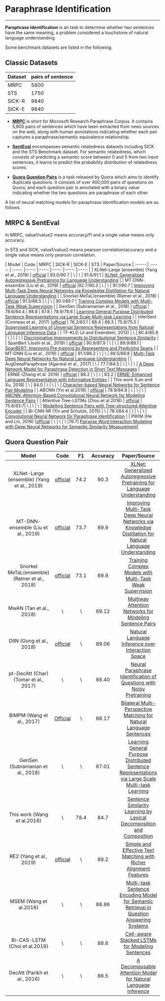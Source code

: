 # Paraphrase Identification

---

**Paraphrase Identification** is an task to determine whether two sentences have the same meaning, a problem considered a touchstone of natural language understanding.

Some benchmark datasets are listed in the following.

## Classic Datasets

|  Dataset    | pairs of sentence |
|  ----  | ----  |
|  MRPC  | 5800  |
|  STS  | 1750 |
| SICK-R | 9840 | 
| SICK-E | 9840 | 

- [**MRPC**](https://www.microsoft.com/en-us/download/details.aspx?id=52398&from=http%3A%2F%2Fresearch.microsoft.com%2Fen-us%2Fdownloads%2F607d14d9-20cd-47e3-85bc-a2f65cd28042%2Fdefault.aspx) is short for Microsoft Research Paraphrase Corpus. It contains 5,800 pairs of sentences which have been extracted from news sources on the web, along with human annotations indicating whether each pair captures a paraphrase/semantic equivalence relationship.
- [**SentEval**](https://arxiv.org/pdf/1803.05449.pdf) encompasses semantic relatedness datasets including
SICK and the STS Benchmark dataset.
For semantic relatedness, which consists of predicting a semantic score between 0 and 5 from two input sentences, it learns to predict the probability distribution of relatedness scores.

- [**Quora Question Pairs**](https://data.quora.com/First-Quora-Dataset-Release-Question-Pairs) is a task released by Quora which aims to identify duplicate questions. It consists of over 400,000 pairs of questions on Quora, and each question pair is annotated with a binary value indicating whether the two questions are paraphrase of each other.

A list of neural matching models for paraphrase identification models are as follows.



## MRPC & SentEval
In MRPC, value1/value2 means accuracy/f1 and a single value means only accuracy. 

In STS and SICK, value1/value2 means pearson correlation/accuracy and a single value means only pearson correlation.

| Model | Code | MRPC | SICK-R | SICK-E | STS | Paper/Source
| :-----:| :----: | :----: |:----: |:----: |:----: |:----: |:----: |
| XLNet-Large (ensemble) (Yang et al., 2019) |  [official](https://github.com/zihangdai/xlnet/) | 93.0/90.7  |  \ | \ |  	91.6/91.1  | [XLNet: Generalized Autoregressive Pretraining for Language Understanding](https://arxiv.org/pdf/1906.08237.pdf) |
|  MT-DNN-ensemble (Liu et al., 2019) |  [official](https://github.com/namisan/mt-dnn/) |92.7/90.3  | \  | \ |  91.1/90.7 |  [Improving Multi-Task Deep Neural Networks via Knowledge Distillation for Natural Language Understanding](https://arxiv.org/pdf/1904.09482.pdf) | 
|  Snorkel MeTaL(ensemble) (Ratner et al., 2018) | [official](https://github.com/HazyResearch/metal) | 91.5/88.5  | \  |  \ |  90.1/89.7 |  [Training Complex Models with Multi-Task Weak Supervision](https://arxiv.org/pdf/1810.02840.pdf) | 
| GenSen (Subramanian et al., 2018)  |  [official](https://github.com/Maluuba/gensen) | 78.6/84.4  |  88.8 | 87.8  |  78.9/78.6	 |  [Learning General Purpose Distributed Sentence Representations via Large Scale Multi-task Learning](https://arxiv.org/abs/1804.00079) |
| InferSent (Conneau et al., 2017) |[official](https://github.com/facebookresearch/InferSent)  | 76.2/83.1  | 88.4	  | 86.3 |  75.8/75.5 |  [Supervised Learning of Universal Sentence Representations from Natural Language Inference Data](https://arxiv.org/abs/1705.02364) |
| TF-KLD (Ji and Eisenstein, 2013)  |  \ | 80.4/85.9 |  \  | \  | \   |  [Discriminative Improvements to Distributional Sentence Similarity](http://www.aclweb.org/anthology/D/D13/D13-1090.pdf) | 
| SpanBert (Joshi et al., 2019)  |  [official](https://github.com/facebookresearch/SpanBERT) | 90.9/87.9 | \  | \  |  89.9/89.1  | [SpanBERT: Improving Pre-training by Representing and Predicting Spans](https://arxiv.org/pdf/1907.10529.pdf) | 
|  MT-DNN (Liu et al., 2019) |  [official](https://github.com/namisan/mt-dnn) | 91.1/88.2  | \  |  \  | 89.5/88.8  | [Multi-Task Deep Neural Networks for Natural Language Understanding](https://arxiv.org/pdf/1901.11504.pdf) | 
| AugDeepParaphrase (Agarwal et al., 2017)  | \  | 77.7/84.5 | \  |  \  | \  | [A Deep Network Model for Paraphrase Detection in Short Text Messages](https://arxiv.org/pdf/1712.02820.pdf) |  
| ERNIE (Zhang et al. 2019)  | [official]( https://github.com/thunlp/ERNIE) | 88.2  | \  |  \  | 83.2 | [ERNIE: Enhanced Language Representation with Informative Entities](https://arxiv.org/pdf/1905.07129.pdf) | 
| This work (Lan and Xu, 2018)  | \  | 84.0  |  \  |  \  | \  | [Character-based Neural Networks for Sentence Pair Modeling](https://www.aclweb.org/anthology/N18-2025.pdf) | 
|  ABCNN (Yin et al.2018) |  [official](https://github.com/yinwenpeng/Answer_Selection)  | 78.9/84.8 | \  |  \ | \  |  [ABCNN: Attention-Based Convolutional Neural Network for Modeling Sentence Pairs](https://arxiv.org/pdf/1512.05193.pdf) | 
| Attentive Tree-LSTMs (Zhou et al.2016)  |  [official](https://github.com/yoosan/sentpair)  | 75.8/83.7| \  |  \ |  \ | [Modelling Sentence Pairs with Tree-structured Attentive Encoder](https://arxiv.org/pdf/1610.02806.pdf) | 
|  Bi-CNN-MI (Yin and Schutze, 2015) | \  | 78.1/84.4  | \  | \  | \  | [Convolutional Neural Network for Paraphrase Identification](https://www.aclweb.org/anthology/N15-1091.pdf) |
| PWIM (He and Lin, 2016) |[official](https://github.com/lukecq1231/nli) | \ |  \ | \  |76.7| [Pairwise Word Interaction Modeling with Deep Neural Networks for Semantic Similarity Measurement](https://www.aclweb.org/anthology/N16-1108.pdf)|


## Quora Question Pair

| Model | Code | F1 | Accuracy | Paper/Source|
| :-----:| :----: | :----: |:----: |:----: |
| XLNet-Large (ensemble) (Yang et al., 2019) |   [official](https://github.com/zihangdai/xlnet/) | 74.2	 | 90.3 | [XLNet: Generalized Autoregressive Pretraining for Language Understanding](https://arxiv.org/pdf/1906.08237.pdf) |
|  MT-DNN-ensemble (Liu et al., 2019) | [official](https://github.com/namisan/mt-dnn/) | 73.7 | 89.9 |  [Improving Multi-Task Deep Neural Networks via Knowledge Distillation for Natural Language Understanding](https://arxiv.org/pdf/1904.09482.pdf) | 
|Snorkel MeTaL(ensemble) (Ratner et al., 2018)   |  [official](https://github.com/HazyResearch/metal)  | 73.1	  |  89.9  | [Training Complex Models with Multi-Task Weak Supervision](https://arxiv.org/pdf/1810.02840.pdf) |
|MwAN (Tan et al., 2018) |  \ | \ | 89.12| [Multiway Attention Networks for Modeling Sentence Pairs](https://www.ijcai.org/proceedings/2018/0613.pdf) |
| DIIN (Gong et al., 2018)	  |  [official](https://github.com/YichenGong/Densely-Interactive-Inference-Network) | \  | 89.06 | [Natural Language Inference over Interaction Space](https://arxiv.org/pdf/1709.04348.pdf) | 
| pt-DecAtt (Char) (Tomar et al., 2017) | \ |  \  | 88.40  | [Neural Paraphrase Identification of Questions with Noisy Pretraining](https://arxiv.org/abs/1704.04565) |
| BiMPM (Wang et al., 2017)	  |  [Official](https://github.com/zhiguowang/BiMPM) | \ | 88.17 | [Bilateral Multi-Perspective Matching for Natural Language Sentences](https://arxiv.org/abs/1702.03814) | 
| GenSen (Subramanian et al., 2018) | \  | \   | 87.01	  | [Learning General Purpose Distributed Sentence Representations via Large Scale Multi-task Learning](https://arxiv.org/abs/1804.00079)|  [Official](https://github.com/Maluuba/gensen) |
|  This work (Wang et al.2016) | \ |  78.4 | 84.7  | [Sentence Similarity Learning by Lexical Decomposition and Composition](https://www.aclweb.org/anthology/C16-1127/) |  
| RE2 (Yang et al., 2019)  |  [official](https://github.com/alibaba-edu/simple-effective-text-matching)  | \ |  89.2 | [Simple and Effective Text Matching with Richer Alignment Features](https://www.aclweb.org/anthology/P19-1465.pdf) |
|  MSEM (Wang et al.2016) | \ | \  | 88.86  | [Multi-task Sentence Encoding Model for Semantic Retrieval in Question Answering Systems](https://arxiv.org/ftp/arxiv/papers/1911/1911.07405.pdf) | 
| Bi-CAS-LSTM (Choi et al.2019) | \ | \ |   88.6  | [Cell-aware Stacked LSTMs for Modeling Sentences](https://arxiv.org/pdf/1809.02279.pdf)|
|DecAtt (Parikh et al., 2016)| \ | \  | 86.5 | [A Decomposable Attention Model for Natural Language Inference](https://arxiv.org/pdf/1606.01933.pdf)| \ |
